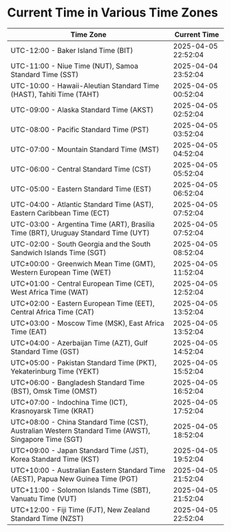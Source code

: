 # Current Time in Various Time Zones

| Time Zone | Current Time |
|-----------|--------------|
| UTC-12:00 - Baker Island Time (BIT) | 2025-04-05 22:52:04 |
| UTC-11:00 - Niue Time (NUT), Samoa Standard Time (SST) | 2025-04-04 23:52:04 |
| UTC-10:00 - Hawaii-Aleutian Standard Time (HAST), Tahiti Time (TAHT) | 2025-04-05 00:52:04 |
| UTC-09:00 - Alaska Standard Time (AKST) | 2025-04-05 02:52:04 |
| UTC-08:00 - Pacific Standard Time (PST) | 2025-04-05 03:52:04 |
| UTC-07:00 - Mountain Standard Time (MST) | 2025-04-05 04:52:04 |
| UTC-06:00 - Central Standard Time (CST) | 2025-04-05 05:52:04 |
| UTC-05:00 - Eastern Standard Time (EST) | 2025-04-05 06:52:04 |
| UTC-04:00 - Atlantic Standard Time (AST), Eastern Caribbean Time (ECT) | 2025-04-05 07:52:04 |
| UTC-03:00 - Argentina Time (ART), Brasília Time (BRT), Uruguay Standard Time (UYT) | 2025-04-05 07:52:04 |
| UTC-02:00 - South Georgia and the South Sandwich Islands Time (SGT) | 2025-04-05 08:52:04 |
| UTC±00:00 - Greenwich Mean Time (GMT), Western European Time (WET) | 2025-04-05 11:52:04 |
| UTC+01:00 - Central European Time (CET), West Africa Time (WAT) | 2025-04-05 12:52:04 |
| UTC+02:00 - Eastern European Time (EET), Central Africa Time (CAT) | 2025-04-05 13:52:04 |
| UTC+03:00 - Moscow Time (MSK), East Africa Time (EAT) | 2025-04-05 13:52:04 |
| UTC+04:00 - Azerbaijan Time (AZT), Gulf Standard Time (GST) | 2025-04-05 14:52:04 |
| UTC+05:00 - Pakistan Standard Time (PKT), Yekaterinburg Time (YEKT) | 2025-04-05 15:52:04 |
| UTC+06:00 - Bangladesh Standard Time (BST), Omsk Time (OMST) | 2025-04-05 16:52:04 |
| UTC+07:00 - Indochina Time (ICT), Krasnoyarsk Time (KRAT) | 2025-04-05 17:52:04 |
| UTC+08:00 - China Standard Time (CST), Australian Western Standard Time (AWST), Singapore Time (SGT) | 2025-04-05 18:52:04 |
| UTC+09:00 - Japan Standard Time (JST), Korea Standard Time (KST) | 2025-04-05 19:52:04 |
| UTC+10:00 - Australian Eastern Standard Time (AEST), Papua New Guinea Time (PGT) | 2025-04-05 21:52:04 |
| UTC+11:00 - Solomon Islands Time (SBT), Vanuatu Time (VUT) | 2025-04-05 21:52:04 |
| UTC+12:00 - Fiji Time (FJT), New Zealand Standard Time (NZST) | 2025-04-05 22:52:04 |
